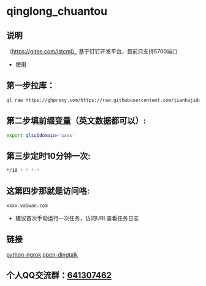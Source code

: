 # qinglong_chuantou


## 说明
（https://gitee.com/lstcml）
基于钉钉开发平台，目前只支持5700端口
* 使用
## 第一步拉库：
```sh
ql raw https://ghproxy.com/https://raw.githubusercontent.com/jiankujidu/chuantou/main/1.3/chuantou.py
```
## 第二步填前缀变量（英文数据都可以）:
```sh
export qlsubdomain='xxxx'
```
## 第三步定时10分钟一次:
```sh
*/10 * * * *
```
## 这第四步那就是访问咯:
```sh
xxxx.vaiwan.com
```

* 建议首次手动运行一次任务，访问URL查看任务日志


## 链接
[python-ngrok](https://github.com/hauntek/python-ngrok)
[open-dingtalk](https://github.com/open-dingtalk/pierced)

## 个人QQ交流群：[641307462](https://qm.qq.com/cgi-bin/qm/qr?k=B5meSMnKmXOIACK9VyWTYjIxdLWpSbRm&authKey=EMQROjU6NjgLUwmHnYJF052JFdpfBq7mB+nNuC5JRxk5JZyFbbFzgT1fSzAq4vHB&noverify=0)
